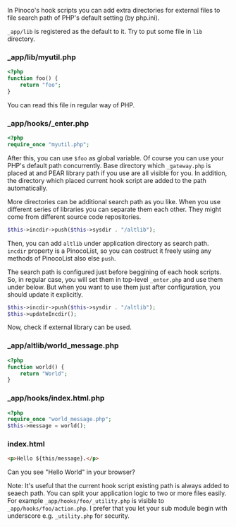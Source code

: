 In Pinoco's hook scripts you can add extra directories for external files to file search path of PHP's default setting (by php.ini).

`_app/lib` is registered as the default to it. Try to put some file in `lib` directory.

### _app/lib/myutil.php

```php
<?php
function foo() {
    return "foo";
}

```

You can read this file in regular way of PHP.

### _app/hooks/_enter.php

```php
<?php
require_once "myutil.php";

```

After this, you can use `$foo` as global variable. Of course you can use your PHP's default path concurrently. Base directory which `_gateway.php` is placed at and PEAR library path if you use are all visible for you. In addition, the directory which placed current hook script are added to the path automatically.

More directories can be additional search path as you like. When you use different series of libraries you can separate them each other. They might come from different source code repositories.

```php
$this->incdir->push($this->sysdir . "/altlib");


```

Then, you can add `altlib` under application directory as search path. `incdir` property is a PinocoList, so you can costruct it freely using any methods of PinocoList also else `push`.

The search path is configured just before beggining of each hook scripts. So, in regular case, you will set them in top-level `_enter.php` and use them under below. But when you want to use them just after configuration, you should update it explicitly.

```php
$this->incdir->push($this->sysdir . "/altlib");
$this->updateIncdir();

```

Now, check if external library can be used.

### _app/altlib/world_message.php

```php
<?php
function world() {
    return "World";
}

```

### _app/hooks/index.html.php

```php
<?php
require_once "world_message.php";
$this->message = world();

```

### index.html

```html
<p>Hello ${this/message}.</p>

```

Can you see "Hello World" in your browser?

Note: It's useful that the current hook script existing path is always added to seaech path. You can split your application logic to two or more files easily. For example `_app/hooks/foo/_utility.php` is visible to `_app/hooks/foo/action.php`. I prefer that you let your sub module begin with underscore e.g. `_utility.php` for security.
